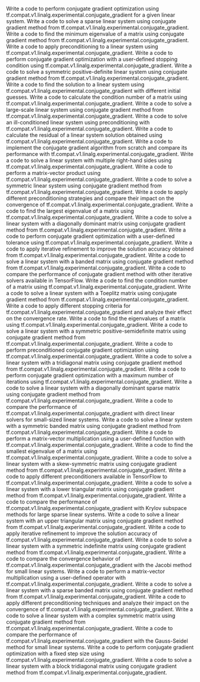 Write a code to perform conjugate gradient optimization using tf.compat.v1.linalg.experimental.conjugate_gradient for a given linear system.
Write a code to solve a sparse linear system using conjugate gradient method from tf.compat.v1.linalg.experimental.conjugate_gradient.
Write a code to find the minimum eigenvalue of a matrix using conjugate gradient method from tf.compat.v1.linalg.experimental.conjugate_gradient.
Write a code to apply preconditioning to a linear system using tf.compat.v1.linalg.experimental.conjugate_gradient.
Write a code to perform conjugate gradient optimization with a user-defined stopping condition using tf.compat.v1.linalg.experimental.conjugate_gradient.
Write a code to solve a symmetric positive-definite linear system using conjugate gradient method from tf.compat.v1.linalg.experimental.conjugate_gradient.
Write a code to find the solution to a linear system using tf.compat.v1.linalg.experimental.conjugate_gradient with different initial guesses.
Write a code to calculate the condition number of a matrix using tf.compat.v1.linalg.experimental.conjugate_gradient.
Write a code to solve a large-scale linear system using conjugate gradient method from tf.compat.v1.linalg.experimental.conjugate_gradient.
Write a code to solve an ill-conditioned linear system using preconditioning with tf.compat.v1.linalg.experimental.conjugate_gradient.
Write a code to calculate the residual of a linear system solution obtained using tf.compat.v1.linalg.experimental.conjugate_gradient.
Write a code to implement the conjugate gradient algorithm from scratch and compare its performance with tf.compat.v1.linalg.experimental.conjugate_gradient.
Write a code to solve a linear system with multiple right-hand sides using tf.compat.v1.linalg.experimental.conjugate_gradient.
Write a code to perform a matrix-vector product using tf.compat.v1.linalg.experimental.conjugate_gradient.
Write a code to solve a symmetric linear system using conjugate gradient method from tf.compat.v1.linalg.experimental.conjugate_gradient.
Write a code to apply different preconditioning strategies and compare their impact on the convergence of tf.compat.v1.linalg.experimental.conjugate_gradient.
Write a code to find the largest eigenvalue of a matrix using tf.compat.v1.linalg.experimental.conjugate_gradient.
Write a code to solve a linear system with a diagonally dominant matrix using conjugate gradient method from tf.compat.v1.linalg.experimental.conjugate_gradient.
Write a code to perform conjugate gradient optimization with a user-defined tolerance using tf.compat.v1.linalg.experimental.conjugate_gradient.
Write a code to apply iterative refinement to improve the solution accuracy obtained from tf.compat.v1.linalg.experimental.conjugate_gradient.
Write a code to solve a linear system with a banded matrix using conjugate gradient method from tf.compat.v1.linalg.experimental.conjugate_gradient.
Write a code to compare the performance of conjugate gradient method with other iterative solvers available in TensorFlow.
Write a code to find the condition number of a matrix using tf.compat.v1.linalg.experimental.conjugate_gradient.
Write a code to solve a linear system with a Toeplitz matrix using conjugate gradient method from tf.compat.v1.linalg.experimental.conjugate_gradient.
Write a code to apply different stopping criteria for tf.compat.v1.linalg.experimental.conjugate_gradient and analyze their effect on the convergence rate.
Write a code to find the eigenvalues of a matrix using tf.compat.v1.linalg.experimental.conjugate_gradient.
Write a code to solve a linear system with a symmetric positive-semidefinite matrix using conjugate gradient method from tf.compat.v1.linalg.experimental.conjugate_gradient.
Write a code to perform preconditioned conjugate gradient optimization using tf.compat.v1.linalg.experimental.conjugate_gradient.
Write a code to solve a linear system with a tridiagonal matrix using conjugate gradient method from tf.compat.v1.linalg.experimental.conjugate_gradient.
Write a code to perform conjugate gradient optimization with a maximum number of iterations using tf.compat.v1.linalg.experimental.conjugate_gradient.
Write a code to solve a linear system with a diagonally dominant sparse matrix using conjugate gradient method from tf.compat.v1.linalg.experimental.conjugate_gradient.
Write a code to compare the performance of tf.compat.v1.linalg.experimental.conjugate_gradient with direct linear solvers for small-sized linear systems.
Write a code to solve a linear system with a symmetric banded matrix using conjugate gradient method from tf.compat.v1.linalg.experimental.conjugate_gradient.
Write a code to perform a matrix-vector multiplication using a user-defined function with tf.compat.v1.linalg.experimental.conjugate_gradient.
Write a code to find the smallest eigenvalue of a matrix using tf.compat.v1.linalg.experimental.conjugate_gradient.
Write a code to solve a linear system with a skew-symmetric matrix using conjugate gradient method from tf.compat.v1.linalg.experimental.conjugate_gradient.
Write a code to apply different preconditioners available in TensorFlow to tf.compat.v1.linalg.experimental.conjugate_gradient.
Write a code to solve a linear system with a lower triangular matrix using conjugate gradient method from tf.compat.v1.linalg.experimental.conjugate_gradient.
Write a code to compare the performance of tf.compat.v1.linalg.experimental.conjugate_gradient with Krylov subspace methods for large sparse linear systems.
Write a code to solve a linear system with an upper triangular matrix using conjugate gradient method from tf.compat.v1.linalg.experimental.conjugate_gradient.
Write a code to apply iterative refinement to improve the solution accuracy of tf.compat.v1.linalg.experimental.conjugate_gradient.
Write a code to solve a linear system with a symmetric indefinite matrix using conjugate gradient method from tf.compat.v1.linalg.experimental.conjugate_gradient.
Write a code to compare the convergence behavior of tf.compat.v1.linalg.experimental.conjugate_gradient with the Jacobi method for small linear systems.
Write a code to perform a matrix-vector multiplication using a user-defined operator with tf.compat.v1.linalg.experimental.conjugate_gradient.
Write a code to solve a linear system with a sparse banded matrix using conjugate gradient method from tf.compat.v1.linalg.experimental.conjugate_gradient.
Write a code to apply different preconditioning techniques and analyze their impact on the convergence of tf.compat.v1.linalg.experimental.conjugate_gradient.
Write a code to solve a linear system with a complex symmetric matrix using conjugate gradient method from tf.compat.v1.linalg.experimental.conjugate_gradient.
Write a code to compare the performance of tf.compat.v1.linalg.experimental.conjugate_gradient with the Gauss-Seidel method for small linear systems.
Write a code to perform conjugate gradient optimization with a fixed step size using tf.compat.v1.linalg.experimental.conjugate_gradient.
Write a code to solve a linear system with a block tridiagonal matrix using conjugate gradient method from tf.compat.v1.linalg.experimental.conjugate_gradient.